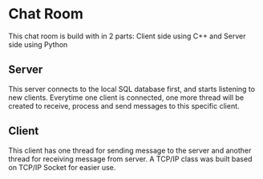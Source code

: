 # Chat Room
This chat room is build with in 2 parts:
Client side using C++ and
Server side using Python

## Server
This server connects to the local SQL database first, and starts listening to new clients.
Everytime one client is connected, one more thread will be created to receive, process and send messages to this specific client.

## Client
This client has one thread for sending message to the server and another thread for receiving message from server.
A TCP/IP class was built based on TCP/IP Socket for easier use.
